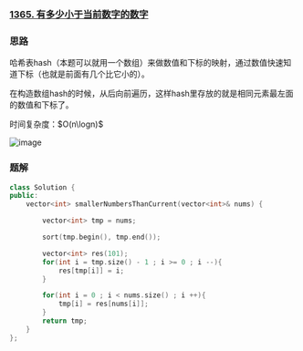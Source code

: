 ### [1365. 有多少小于当前数字的数字](https://leetcode.cn/problems/how-many-numbers-are-smaller-than-the-current-number/solutions/461021/1365-you-duo-shao-xiao-yu-dang-qian-shu-zi-de-s-35/)

### 思路

哈希表hash（本题可以就用一个数组）来做数值和下标的映射，通过数值快速知道下标（也就是前面有几个比它小的）。

在构造数组hash的时候，从后向前遍历，这样hash里存放的就是相同元素最左面的数值和下标了。

时间复杂度：$O(n\logn)$

![image](https://github.com/user-attachments/assets/5cf585cc-b5c0-4adc-8376-be8a56ea367b)


### 题解

```c++
class Solution {
public:
    vector<int> smallerNumbersThanCurrent(vector<int>& nums) {

        vector<int> tmp = nums;

        sort(tmp.begin(), tmp.end());

        vector<int> res(101);
        for(int i = tmp.size() - 1 ; i >= 0 ; i --){
            res[tmp[i]] = i;
        }

        for(int i = 0 ; i < nums.size() ; i ++){
            tmp[i] = res[nums[i]];
        }
        return tmp;
    }
};
```
